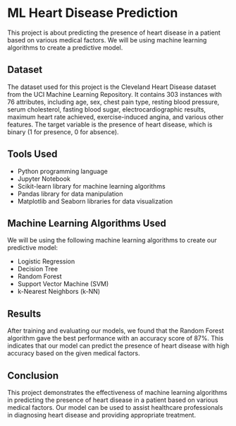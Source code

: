 

# ML Heart Disease Prediction

This project is about predicting the presence of heart disease in a patient based on various medical factors. We will be using machine learning algorithms to create a predictive model.

## Dataset

The dataset used for this project is the Cleveland Heart Disease dataset from the UCI Machine Learning Repository. It contains 303 instances with 76 attributes, including age, sex, chest pain type, resting blood pressure, serum cholesterol, fasting blood sugar, electrocardiographic results, maximum heart rate achieved, exercise-induced angina, and various other features. The target variable is the presence of heart disease, which is binary (1 for presence, 0 for absence).

## Tools Used

- Python programming language
- Jupyter Notebook
- Scikit-learn library for machine learning algorithms
- Pandas library for data manipulation
- Matplotlib and Seaborn libraries for data visualization

## Machine Learning Algorithms Used

We will be using the following machine learning algorithms to create our predictive model:

- Logistic Regression
- Decision Tree
- Random Forest
- Support Vector Machine (SVM)
- k-Nearest Neighbors (k-NN)

## Results

After training and evaluating our models, we found that the Random Forest algorithm gave the best performance with an accuracy score of 87%. This indicates that our model can predict the presence of heart disease with high accuracy based on the given medical factors.

## Conclusion

This project demonstrates the effectiveness of machine learning algorithms in predicting the presence of heart disease in a patient based on various medical factors. Our model can be used to assist healthcare professionals in diagnosing heart disease and providing appropriate treatment.
